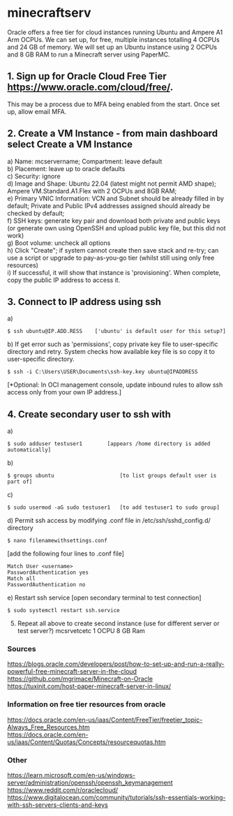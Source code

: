 # minecraftserv

Oracle offers a free tier for cloud instances running Ubuntu and Ampere A1 Arm OCPUs. We can set up, for free, multiple instances totalling 4 OCPUs and 24 GB of memory. We will set up an Ubuntu instance using 2 OCPUs and 8 GB RAM to run a Minecraft server using PaperMC.  

## 1. Sign up for Oracle Cloud Free Tier https://www.oracle.com/cloud/free/.  
This may be a process due to MFA being enabled from the start. Once set up, allow email MFA. 

## 2. Create a VM Instance - from main dashboard select Create a VM Instance
a) Name: mcservername; Compartment: leave default  
b) Placement: leave up to oracle defaults  
c) Security: ignore  
d) Image and Shape: Ubuntu 22.04 (latest might not permit AMD shape); Ampere VM.Standard.A1.Flex with 2 OCPUs and 8GB RAM;  
e) Primary VNIC Information: VCN and Subnet should be already filled in by default; Private and Public IPv4 addresses assigned should already be checked by default;  
f) SSH keys: generate key pair and download both private and public keys (or generate own using OpenSSH and upload public key file, but this did not work)  
g) Boot volume: uncheck all options  
h) Click "Create"; if system cannot create then save stack and re-try; can use a script or upgrade to pay-as-you-go tier (whilst still using only free resources)  
i) If successful, it will show that instance is 'provisioning'. When complete, copy the public IP address to access it.  

## 3. Connect to IP address using ssh  
a) 
```
$ ssh ubuntu@IP.ADD.RESS  	['ubuntu' is default user for this setup?]
```
b) If get error such as 'permissions', copy private key file to user-specific directory and retry. System checks how available key file is so copy it to user-specific directory.   
```
$ ssh -i C:\Users\USER\Documents\ssh-key.key ubuntu@IPADDRESS  
```
[*Optional: In OCI management console, update inbound rules to allow ssh access only from your own IP address.]  

## 4. Create secondary user to ssh with  
a) 
```
$ sudo adduser testuser1		[appears /home directory is added automatically]
```
b) 
```
$ groups ubuntu                  	[to list groups default user is part of]
```
c) 
```
$ sudo usermod -aG sudo testuser1	[to add testuser1 to sudo group]
```
d) Permit ssh access by modifying .conf file in /etc/ssh/sshd_config.d/ directory  
```
$ nano filenamewithsettings.conf
```
[add the following four lines to .conf file]
```
Match User <username>  
PasswordAuthentication yes  
Match all  
PasswordAuthentication no
```
e) Restart ssh service		[open secondary terminal to test connection]
```
$ sudo systemctl restart ssh.service
```
5. Repeat all above to create second instance (use for different server or test server?)
mcsrvetcetc
1 OCPU
8 GB Ram







### Sources
https://blogs.oracle.com/developers/post/how-to-set-up-and-run-a-really-powerful-free-minecraft-server-in-the-cloud  
https://github.com/mgrimace/Minecraft-on-Oracle  
https://tuxinit.com/host-paper-minecraft-server-in-linux/  

### Information on free tier resources from oracle
https://docs.oracle.com/en-us/iaas/Content/FreeTier/freetier_topic-Always_Free_Resources.htm  
https://docs.oracle.com/en-us/iaas/Content/Quotas/Concepts/resourcequotas.htm  

### Other
https://learn.microsoft.com/en-us/windows-server/administration/openssh/openssh_keymanagement
https://www.reddit.com/r/oraclecloud/
https://www.digitalocean.com/community/tutorials/ssh-essentials-working-with-ssh-servers-clients-and-keys
